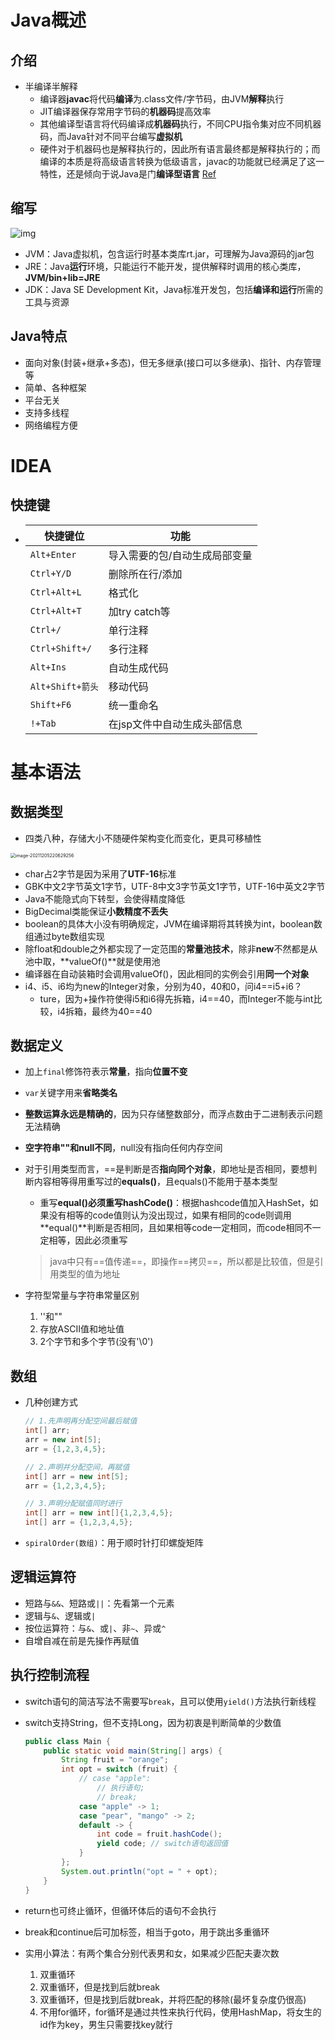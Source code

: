 # Java概述

## **介绍**

- 半编译半解释
  - 编译器**javac**将代码**编译**为.class文件/字节码，由JVM**解释**执行
  - JIT编译器保存常用字节码的**机器码**提高效率
  - 其他编译型语言将代码编译成**机器码**执行，不同CPU指令集对应不同机器码，而Java针对不同平台编写**虚拟机**
  - 硬件对于机器码也是解释执行的，因此所有语言最终都是解释执行的；而编译的本质是将高级语言转换为低级语言，javac的功能就已经满足了这一特性，还是倾向于说Java是门**编译型语言** [Ref](https://www.zhihu.com/question/19608553/answer/14702010)

## **缩写**

![img](https://img2018.cnblogs.com/blog/1362965/201901/1362965-20190114161305916-1522316322.png)

- JVM：Java虚拟机，包含运行时基本类库rt.jar，可理解为Java源码的jar包
- JRE：Java**运行**环境，只能运行不能开发，提供解释时调用的核心类库，**JVM/bin+lib=JRE**
- JDK：Java SE Development Kit，Java标准开发包，包括**编译和运行**所需的工具与资源

## **Java特点**

- 面向对象(封装+继承+多态)，但无多继承(接口可以多继承)、指针、内存管理等
- 简单、各种框架
- 平台无关
- 支持多线程
- 网络编程方便



# IDEA

## 快捷键

- | 快捷键位         | 功能                          |
  | ---------------- | ----------------------------- |
  | `Alt+Enter`      | 导入需要的包/自动生成局部变量 |
  | `Ctrl+Y/D`       | 删除所在行/添加               |
  | `Ctrl+Alt+L`     | 格式化                        |
  | `Ctrl+Alt+T`     | 加try catch等                 |
  | `Ctrl+/`         | 单行注释                      |
  | `Ctrl+Shift+/`   | 多行注释                      |
  | `Alt+Ins`        | 自动生成代码                  |
  | `Alt+Shift+箭头` | 移动代码                      |
  | `Shift+F6`       | 统一重命名                    |
  | `!+Tab`          | 在jsp文件中自动生成头部信息   |



# 基本语法

## **数据类型**

- 四类八种，存储大小不随硬件架构变化而变化，更具可移植性

<img src="C:\Users\91494\AppData\Roaming\Typora\typora-user-images\image-20211205220629256.png" alt="image-20211205220629256" style="zoom: 50%;" />

- char占2字节是因为采用了**UTF-16**标准
- GBK中文2字节英文1字节，UTF-8中文3字节英文1字节，UTF-16中英文2字节
- Java不能隐式向下转型，会使得精度降低
- BigDecimal类能保证**小数精度不丢失**
- boolean的具体大小没有明确规定，JVM在编译期将其转换为int，boolean数组通过byte数组实现
- 除float和double之外都实现了一定范围的**常量池技术**，除非**new**不然都是从池中取，**valueOf()**就是使用池
- 编译器在自动装箱时会调用valueOf()，因此相同的实例会引用**同一个对象**
- i4、i5、i6均为new的Integer对象，分别为40，40和0，问i4==i5+i6？
  - ture，因为+操作符使得i5和i6得先拆箱，i4==40，而Integer不能与int比较，i4拆箱，最终为40\==40


## 数据定义

- 加上`final`修饰符表示**常量**，指向**位置不变**

- `var`关键字用来**省略类名**

- **整数运算永远是精确的**，因为只存储整数部分，而浮点数由于二进制表示问题无法精确

- **空字符串""和null不同**，null没有指向任何内存空间

- 对于引用类型而言，==是判断是否**指向同个对象**，即地址是否相同，要想判断内容相等得用重写过的**equals()**，且equals()不能用于基本类型

  - 重写**equal()**必须重写**hashCode()**：根据hashcode值加入HashSet，如果没有相等的code值则认为没出现过，如果有相同的code则调用**equal()**判断是否相同，且如果相等code一定相同，而code相同不一定相等，因此必须重写

  > java中只有==值传递==，即操作==拷贝==，所以都是比较值，但是引用类型的值为地址

- 字符型常量与字符串常量区别

  1. ''和""
  2. 存放ASCII值和地址值
  3. 2个字节和多个字节(没有'\0')

## 数组

- 几种创建方式

  ```java
  // 1.先声明再分配空间最后赋值
  int[] arr;
  arr = new int[5];
  arr = {1,2,3,4,5};
  
  // 2.声明并分配空间，再赋值
  int[] arr = new int[5];
  arr = {1,2,3,4,5};
  
  // 3.声明分配赋值同时进行
  int[] arr = new int[]{1,2,3,4,5};
  int[] arr = {1,2,3,4,5};
  ```

- `spiralOrder(数组)`：用于顺时针打印螺旋矩阵

## 逻辑运算符

- 短路与`&&`、短路或`||`：先看第一个元素
- 逻辑与`&`、逻辑或`|`
- 按位运算符：与`&`、或`|`、非`~`、异或`^`
- 自增自减在前是先操作再赋值

## 执行控制流程

- switch语句的简洁写法不需要写`break`，且可以使用`yield()`方法执行新线程

- switch支持String，但不支持Long，因为初衷是判断简单的少数值

  ```java
  public class Main {
      public static void main(String[] args) {
          String fruit = "orange";
          int opt = switch (fruit) {
              // case "apple":
                  // 执行语句;
                  // break;
              case "apple" -> 1;
              case "pear", "mango" -> 2;
              default -> {
                  int code = fruit.hashCode();
                  yield code; // switch语句返回值
              }
          };
          System.out.println("opt = " + opt);
      }
  }
  ```

- return也可终止循环，但循环体后的语句不会执行
  
- break和continue后可加标签，相当于goto，用于跳出多重循环
  
- 实用小算法：有两个集合分别代表男和女，如果减少匹配夫妻次数
  
  1. 双重循环
  2. 双重循环，但是找到后就break
  3. 双重循环，但是找到后就break，并将匹配的移除(最坏复杂度仍很高)
  4. 不用for循环，for循环是通过共性来执行代码，使用HashMap，将女生的id作为key，男生只需要找key就行
